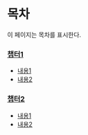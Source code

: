 # 목차

이 페이지는 목차를 표시한다.

### [챕터1](/chapter1/README.md)

* [내용1](chapter1/item1.md)
* [내용2](chapter1/item2.md)

### [챕터2](/chapter2/README.md)

* [내용1](chapter2/item1.md)
* [내용2](chapter2/item2.md)



